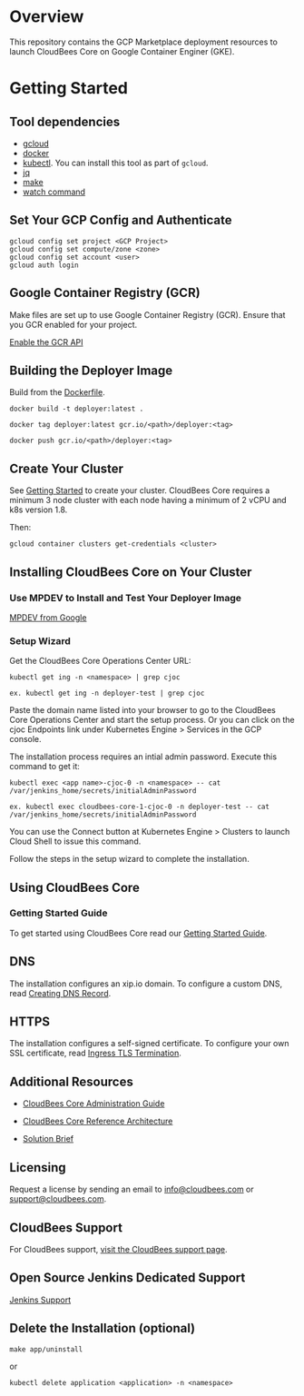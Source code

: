 # Overview

This repository contains the GCP Marketplace deployment resources to launch CloudBees Core on Google Container Enginer (GKE). 

# Getting Started

## Tool dependencies

- [gcloud](https://cloud.google.com/sdk/)
- [docker](https://docs.docker.com/install/)
- [kubectl](https://kubernetes.io/docs/tasks/tools/install-kubectl/). You can install
  this tool as part of `gcloud`.
- [jq](https://github.com/stedolan/jq/wiki/Installation)
- [make](https://www.gnu.org/software/make/)
- [watch command](https://en.wikipedia.org/wiki/Watch_(Unix))

## Set Your GCP Config and Authenticate

```shell
gcloud config set project <GCP Project>
gcloud config set compute/zone <zone>
gcloud config set account <user>
gcloud auth login
```
## Google Container Registry (GCR)

Make files are set up to use Google Container Registry (GCR). Ensure that you GCR enabled for your project. 

[Enable the GCR API](https://console.cloud.google.com/apis/library/containerregistry.googleapis.com)

## Building the Deployer Image
Build from the [Dockerfile](https://github.com/cloudbees/core-google-launcher/blob/master/Dockerfile).

```shell
docker build -t deployer:latest .

docker tag deployer:latest gcr.io/<path>/deployer:<tag>

docker push gcr.io/<path>/deployer:<tag>
```

## Create Your Cluster

See [Getting Started](https://cloud.google.com/kubernetes-engine/docs/how-to/creating-a-cluster) to create your cluster. CloudBees Core requires a minimum 3 node cluster with each node having a minimum of 2 vCPU and k8s version 1.8.

Then:

```shell
gcloud container clusters get-credentials <cluster> 
```

## Installing CloudBees Core on Your Cluster

### Use MPDEV to Install and Test Your Deployer Image
[MPDEV from Google](https://github.com/GoogleCloudPlatform/marketplace-k8s-app-tools/blob/master/docs/mpdev-references.md)

### Setup Wizard
Get the CloudBees Core Operations Center URL:

```shell
kubectl get ing -n <namespace> | grep cjoc

ex. kubectl get ing -n deployer-test | grep cjoc
```
Paste the domain name listed into your browser to go to the CloudBees Core Operations Center and start the setup process. Or you can click on the cjoc Endpoints link under Kubernetes Engine > Services in the GCP console.

The installation process requires an intial admin password. Execute this command to get it:

```shell
kubectl exec <app name>-cjoc-0 -n <namespace> -- cat /var/jenkins_home/secrets/initialAdminPassword

ex. kubectl exec cloudbees-core-1-cjoc-0 -n deployer-test -- cat /var/jenkins_home/secrets/initialAdminPassword
```

You can use the Connect button at Kubernetes Engine > Clusters to launch Cloud Shell to issue this command.

Follow the steps in the setup wizard to complete the installation.

## Using CloudBees Core

### Getting Started Guide
To get started using CloudBees Core read our [Getting Started Guide](https://go.cloudbees.com/docs/cloudbees-core/cloud-admin-guide/getting-started/#).

## DNS
The installation configures an xip.io domain. To configure a custom DNS, read [Creating DNS Record](https://go.cloudbees.com/docs/cloudbees-core/cloud-install-guide/gke-install/#creating-dns-record).

## HTTPS
The installation configures a self-signed certificate. To configure your own SSL certificate, read [Ingress TLS Termination](https://go.cloudbees.com/docs/cloudbees-core/cloud-reference-architecture/ra-for-gke/#_ingress_tls_termination).

## Additional Resources
* [CloudBees Core Administration Guide](https://go.cloudbees.com/docs/cloudbees-core/cloud-admin-guide/)

* [CloudBees Core Reference Architecture](https://go.cloudbees.com/docs/cloudbees-core/cloud-reference-architecture/)

* [Solution Brief](https://pages.cloudbees.com/l/272242/2018-06-26/9sjwj/272242/54721/cloudbees_core.pdf)

## Licensing
Request a license by sending an email to info@cloudbees.com or support@cloudbees.com.

## CloudBees Support
For CloudBees support, [visit the CloudBees support page](https://support.cloudbees.com/hc/en-us/requests).

## Open Source Jenkins Dedicated Support
[Jenkins Support](https://www.cloudbees.com/products/cloudbees-jenkins-support)

## Delete the Installation (optional)

```shell
make app/uninstall
```
or

```shell
kubectl delete application <application> -n <namespace>
```

